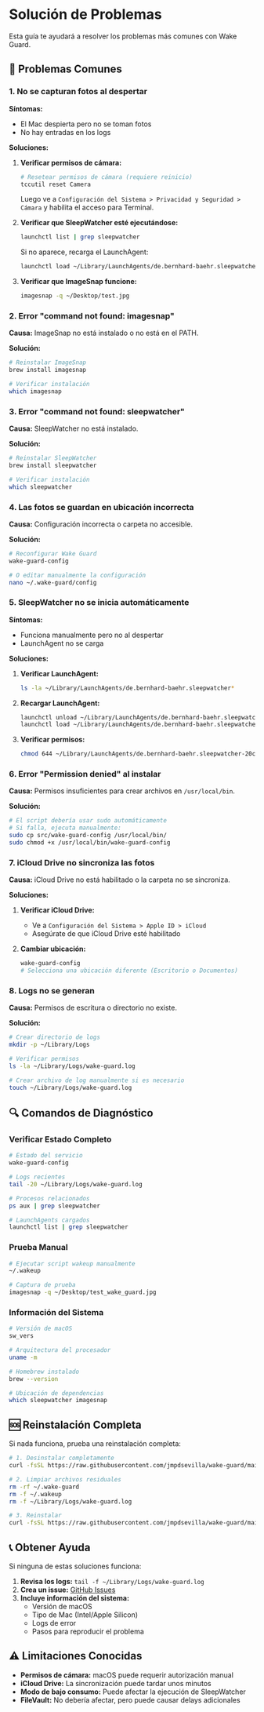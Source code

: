 # Solución de Problemas

Esta guía te ayudará a resolver los problemas más comunes con Wake Guard.

## 🚨 Problemas Comunes

### 1. No se capturan fotos al despertar

**Síntomas:**
- El Mac despierta pero no se toman fotos
- No hay entradas en los logs

**Soluciones:**

1. **Verificar permisos de cámara:**
   ```bash
   # Resetear permisos de cámara (requiere reinicio)
   tccutil reset Camera
   ```
   Luego ve a `Configuración del Sistema > Privacidad y Seguridad > Cámara` y habilita el acceso para Terminal.

2. **Verificar que SleepWatcher esté ejecutándose:**
   ```bash
   launchctl list | grep sleepwatcher
   ```
   Si no aparece, recarga el LaunchAgent:
   ```bash
   launchctl load ~/Library/LaunchAgents/de.bernhard-baehr.sleepwatcher-20compatibility-localuser.plist
   ```

3. **Verificar que ImageSnap funcione:**
   ```bash
   imagesnap -q ~/Desktop/test.jpg
   ```

### 2. Error "command not found: imagesnap"

**Causa:** ImageSnap no está instalado o no está en el PATH.

**Solución:**
```bash
# Reinstalar ImageSnap
brew install imagesnap

# Verificar instalación
which imagesnap
```

### 3. Error "command not found: sleepwatcher"

**Causa:** SleepWatcher no está instalado.

**Solución:**
```bash
# Reinstalar SleepWatcher
brew install sleepwatcher

# Verificar instalación
which sleepwatcher
```

### 4. Las fotos se guardan en ubicación incorrecta

**Causa:** Configuración incorrecta o carpeta no accesible.

**Solución:**
```bash
# Reconfigurar Wake Guard
wake-guard-config

# O editar manualmente la configuración
nano ~/.wake-guard/config
```

### 5. SleepWatcher no se inicia automáticamente

**Síntomas:**
- Funciona manualmente pero no al despertar
- LaunchAgent no se carga

**Soluciones:**

1. **Verificar LaunchAgent:**
   ```bash
   ls -la ~/Library/LaunchAgents/de.bernhard-baehr.sleepwatcher*
   ```

2. **Recargar LaunchAgent:**
   ```bash
   launchctl unload ~/Library/LaunchAgents/de.bernhard-baehr.sleepwatcher-20compatibility-localuser.plist
   launchctl load ~/Library/LaunchAgents/de.bernhard-baehr.sleepwatcher-20compatibility-localuser.plist
   ```

3. **Verificar permisos:**
   ```bash
   chmod 644 ~/Library/LaunchAgents/de.bernhard-baehr.sleepwatcher-20compatibility-localuser.plist
   ```

### 6. Error "Permission denied" al instalar

**Causa:** Permisos insuficientes para crear archivos en `/usr/local/bin`.

**Solución:**
```bash
# El script debería usar sudo automáticamente
# Si falla, ejecuta manualmente:
sudo cp src/wake-guard-config /usr/local/bin/
sudo chmod +x /usr/local/bin/wake-guard-config
```

### 7. iCloud Drive no sincroniza las fotos

**Causa:** iCloud Drive no está habilitado o la carpeta no se sincroniza.

**Soluciones:**

1. **Verificar iCloud Drive:**
   - Ve a `Configuración del Sistema > Apple ID > iCloud`
   - Asegúrate de que iCloud Drive esté habilitado

2. **Cambiar ubicación:**
   ```bash
   wake-guard-config
   # Selecciona una ubicación diferente (Escritorio o Documentos)
   ```

### 8. Logs no se generan

**Causa:** Permisos de escritura o directorio no existe.

**Solución:**
```bash
# Crear directorio de logs
mkdir -p ~/Library/Logs

# Verificar permisos
ls -la ~/Library/Logs/wake-guard.log

# Crear archivo de log manualmente si es necesario
touch ~/Library/Logs/wake-guard.log
```

## 🔍 Comandos de Diagnóstico

### Verificar Estado Completo

```bash
# Estado del servicio
wake-guard-config

# Logs recientes
tail -20 ~/Library/Logs/wake-guard.log

# Procesos relacionados
ps aux | grep sleepwatcher

# LaunchAgents cargados
launchctl list | grep sleepwatcher
```

### Prueba Manual

```bash
# Ejecutar script wakeup manualmente
~/.wakeup

# Captura de prueba
imagesnap -q ~/Desktop/test_wake_guard.jpg
```

### Información del Sistema

```bash
# Versión de macOS
sw_vers

# Arquitectura del procesador
uname -m

# Homebrew instalado
brew --version

# Ubicación de dependencias
which sleepwatcher imagesnap
```

## 🆘 Reinstalación Completa

Si nada funciona, prueba una reinstalación completa:

```bash
# 1. Desinstalar completamente
curl -fsSL https://raw.githubusercontent.com/jmpdsevilla/wake-guard/main/uninstall.sh | bash

# 2. Limpiar archivos residuales
rm -rf ~/.wake-guard
rm -f ~/.wakeup
rm -f ~/Library/Logs/wake-guard.log

# 3. Reinstalar
curl -fsSL https://raw.githubusercontent.com/jmpdsevilla/wake-guard/main/install.sh | bash
```

## 📞 Obtener Ayuda

Si ninguna de estas soluciones funciona:

1. **Revisa los logs:** `tail -f ~/Library/Logs/wake-guard.log`
2. **Crea un issue:** [GitHub Issues](https://github.com/jmpdsevilla/wake-guard/issues)
3. **Incluye información del sistema:**
   - Versión de macOS
   - Tipo de Mac (Intel/Apple Silicon)
   - Logs de error
   - Pasos para reproducir el problema

## ⚠️ Limitaciones Conocidas

- **Permisos de cámara:** macOS puede requerir autorización manual
- **iCloud Drive:** La sincronización puede tardar unos minutos
- **Modo de bajo consumo:** Puede afectar la ejecución de SleepWatcher
- **FileVault:** No debería afectar, pero puede causar delays adicionales